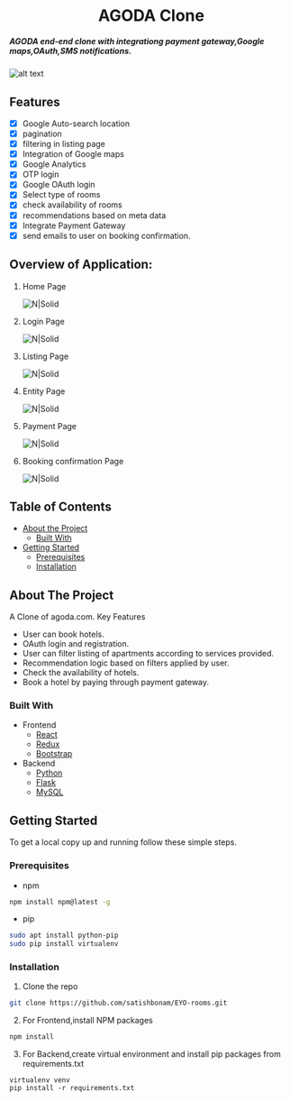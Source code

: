 <p>
  <h1 align="center">AGODA Clone</h1>
</p>

##### AGODA end-end clone with integrationg payment gateway,Google maps,OAuth,SMS notifications.

![alt text](https://i.imgur.com/SaesPrV.png "Home Screenshot")

## Features

- [x] Google Auto-search location
- [x] pagination
- [x] filtering in listing page
- [x] Integration of Google maps
- [x] Google Analytics
- [x] OTP login
- [x] Google OAuth login
- [x] Select type of rooms
- [x] check availability of rooms
- [x] recommendations based on meta data
- [x] Integrate Payment Gateway
- [x] send emails to user on booking confirmation.

## Overview of Application:

1. Home Page

   ![N|Solid](https://i.imgur.com/SaesPrV.png)

2. Login Page

   ![N|Solid](https://i.imgur.com/ZvNs1Lh.png)

3. Listing Page

   ![N|Solid](https://i.imgur.com/mhPocVG.png)

4. Entity Page

   ![N|Solid](https://i.imgur.com/A8o7rLV.png)

5) Payment Page

   ![N|Solid](https://i.imgur.com/9nv8oAK.png)

6. Booking confirmation Page

   ![N|Solid](https://i.imgur.com/5fnwTgi.png)

## Table of Contents

- [About the Project](#about-the-project)
  - [Built With](#built-with)
- [Getting Started](#getting-started)
  - [Prerequisites](#prerequisites)
  - [Installation](#installation)

## About The Project

A Clone of agoda.com. Key Features

- User can book hotels.
- OAuth login and registration.
- User can filter listing of apartments according to services provided.
- Recommendation logic based on filters applied by user.
- Check the availability of hotels.
- Book a hotel by paying through payment gateway.

### Built With

- Frontend
  - [React](https://reactjs.org/)
  - [Redux](https://redux.js.org/)
  - [Bootstrap](https://getbootstrap.com/)
- Backend
  - [Python](https://www.python.org/)
  - [Flask](https://flask.palletsprojects.com/en/1.1.x/)
  - [MySQL](https://www.mysql.com/)

## Getting Started

To get a local copy up and running follow these simple steps.

### Prerequisites

- npm

```sh
npm install npm@latest -g
```

- pip

```sh
sudo apt install python-pip
sudo pip install virtualenv
```

### Installation

1. Clone the repo

```sh
git clone https://github.com/satishbonam/EYO-rooms.git
```

2. For Frontend,install NPM packages

```sh
npm install
```

3. For Backend,create virtual environment and install pip packages from requirements.txt

```
virtualenv venv
pip install -r requirements.txt
```
